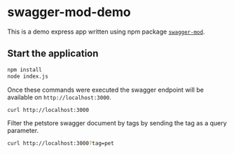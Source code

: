# swagger-mod-demo

This is a demo express app written using npm package [`swagger-mod`][source].

## Start the application

```bash
npm install
node index.js
```

Once these commands were executed the swagger endpoint will be available on `http://localhost:3000`.

```bash
curl http://localhost:3000
```

Filter the petstore swagger document by tags by sending the tag as a query parameter.

```bash
curl http://localhost:3000?tag=pet
```

[source]: https://www.npmjs.com/package/swagger-mod
